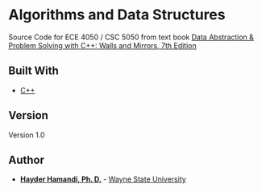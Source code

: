 # Algorithms and Data Structures

Source Code for ECE 4050 / CSC 5050 from text book [Data Abstraction & Problem Solving with C++: Walls and Mirrors, 7th Edition](https://media.pearsoncmg.com/bc/abp/cs-resources/products/product.html#product,isbn=0132923726)

## Built With

* [C++](http://www.cplusplus.com/)

## Version

Version 1.0

## Author

* [**Hayder Hamandi, Ph. D.**](http://www.linkedin.com/in/hayder-hamandi-ph-d-3356b8b4) - [Wayne State University](http://www.wayne.edu)
